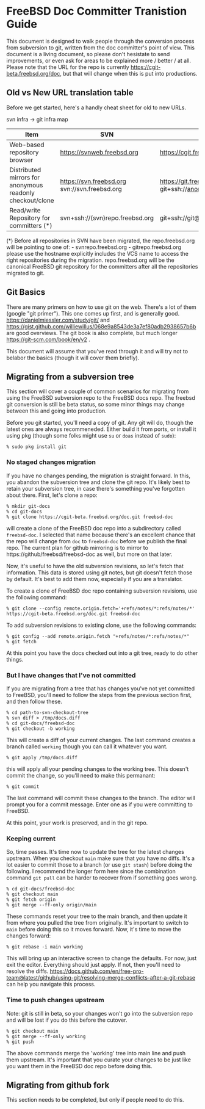 # FreeBSD Doc Committer Tranistion Guide

This document is designed to walk people through the conversion process from subversion to git, written from the doc committer's point of view. This document is a living document, so please don't hesistate to send improvements, or even ask for areas to be explained more / better / at all. Please note that the URL for the repo is currently https://cgit-beta.freebsd.org/doc, but that will change when this is put into productions.


## Old vs New URL translation table

Before we get started, here's a handly cheat sheet for old to new URLs.

svn infra -> git infra map

| Item                                     | SVN                             | GIT                                 |
| ---------------------------------------- | ------------------------------- | ----------------------------------- |
| Web-based repository browser             | https://svnweb.freebsd.org      | https://cgit.freebsd.org            |
| Distributed mirrors for anonymous readonly checkout/clone | https://svn.freebsd.org svn://svn.freebsd.org | https://git.freebsd.org git+ssh://anongit@git.freebsd.org |
| Read/write Repository for committers (*) | svn+ssh://(svn)repo.freebsd.org | git+ssh://git@(git)repo.freebsd.org |

(*) Before all repositories in SVN have been migrated, the repo.freebsd.org will be pointing to one of:
    - svnrepo.freebsd.org
    - gitrepo.freebsd.org
    please use the hostname explicitly includes the VCS name to access the right repositories during the migration. repo.freebsd.org will be the canonical FreeBSD git repository for the committers after all the repositories migrated to git.

## Git Basics

There are many primers on how to use git on the web. There's a lot of them (google "git primer"). This one comes up first, and is generally good. https://danielmiessler.com/study/git/ and https://gist.github.com/williewillus/068e9a8543de3a7ef80adb2938657b6b are good overviews. The git book is also complete, but much longer https://git-scm.com/book/en/v2 .

This document will assume that you've read through it and will try not to belabor the basics (though it will cover them briefly).

## Migrating from a subversion tree

This section will cover a couple of common scenarios for migrating from using the FreeBSD subversion repo to the FreeBSD docs repo. The freebsd git conversion is still be beta status, so some minor things may change between this and going into production.

Before you git started, you'll need a copy of git. Any git will do, though the latest ones are always recommeneded. Either build it from ports, or install it using pkg (though some folks might use `su` or `doas` instead of `sudo`):
```
% sudo pkg install git
```

### No staged changes migration

If you have no changes pending, the migration is straight forward. In this, you abandon the subversion tree and clone the git repo. It's likely best to retain your subversion tree, in case there's something you've forgotten about there.  First, let's clone a repo:
```
% mkdir git-docs
% cd git-docs
% git clone https://cgit-beta.freebsd.org/doc.git freebsd-doc
```
will create a clone of the FreeBSD doc repo into a subdirectory called `freebsd-doc`. I selected that name because there's an excellent chance that the repo will change from `doc` to `freebsd-doc` before we publish the final repo. The current plan for github mirroring is to mirror to https://github/freebsd/freebsd-doc as well, but more on that later.

Now, it's useful to have the old subversion revisions, so let's fetch that information. This data is stored using git notes, but git doesn't fetch those by default. It's best to add them now, especially if you are a translator.

To create a clone of FreeBSD doc repo containing subversion revisions, use the following command:
```
% git clone --config remote.origin.fetch='+refs/notes/*:refs/notes/*' https://cgit-beta.freebsd.org/doc.git freebsd-doc
```

To add subversion revisions to existing clone, use the following commands:
```
% git config --add remote.origin.fetch "+refs/notes/*:refs/notes/*"
% git fetch
```

At this point you have the docs checked out into a git tree, ready to do other things.

### But I have changes that I've not committed

If you are migrating from a tree that has changes you've not yet committed to FreeBSD, you'll need to follow the steps from the previous section first, and then follow these.

```
% cd path-to-svn-checkout-tree
% svn diff > /tmp/docs.diff
% cd git-docs/freebsd-doc
% git checkout -b working
```
This will create a diff of your current changes. The last command creates a branch called `working` though you can call it whatever you  want.
```
% git apply /tmp/docs.diff
```
this will apply all your pending changes to the working tree. This doesn't commit the change, so you'll need to make this permanant:
```
% git commit
```
The last command will commit these changes to the branch. The editor will prompt you for a commit message. Enter one as if you were committing to FreeBSD.

At this point, your work is preserved, and in the git repo.

### Keeping current

So, time passes. It's time now to update the tree for the latest changes upstream. When you checkout `main` make sure that you have no diffs. It's a lot easier to commit those to a branch (or use `git stash`) before doing the following. I recommend the longer form here since the combination command `git pull` can be harder to recover from if something goes wrong.
```
% cd git-docs/freebsd-doc
% git checkout main
% git fetch origin
% git merge --ff-only origin/main
```
These commands reset your tree to the main branch, and then update it from where you pulled the tree from originally. It's important to switch to `main` before doing this so it moves forward. Now, it's time to move the changes forward:
```
% git rebase -i main working
```
This will bring up an interactive screen to change the defaults. For now, just exit the editor. Everything should just apply. If not, then you'll need to resolve the diffs. https://docs.github.com/en/free-pro-team@latest/github/using-git/resolving-merge-conflicts-after-a-git-rebase can help you navigate this process.

### Time to push changes upstream

Note: git is still in beta, so your changes won't go into the subversion repo and will be lost if you do this before the cutover.

```
% git checkout main
% git merge --ff-only working
% git push
```
The above commands merge the 'working' tree into main line and push them upstream. It's important that you curate your changes to be just like you want them in the FreeBSD doc repo before doing this.

## Migrating from github fork

This section needs to be completed, but only if people need to do this.

